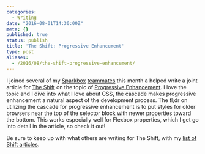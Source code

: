 ```yaml
---
categories:
  - Writing
date: "2016-08-01T14:30:00Z"
meta: {}
published: true
status: publish
title: 'The Shift: Progressive Enhancement'
type: post
aliases:
  - /2016/08/the-shift-progressive-enhancement/
---
```

<p>I joined several of my <a href="https://seesparkbox.com/">Sparkbox</a> <a href="https://seesparkbox.com/team">teammates</a> this month a helped write a joint article for <a href="https://twitter.com/startYourShift">The Shift</a> on the topic of <a href="https://seesparkbox.com/foundry/Progressive_Enhancement_Is_A_Team_Sport">Progressive Enhancement</a>. I love the topic and I dive into what I love about CSS, the cascade makes progressive enhancement a natural aspect of the development process. The tl;dr on utilizing the cascade for progressive enhancement is to put styles for older browsers near the top of the selector block with newer properties toward the bottom. This works especially well for Flexbox properties, which I get go into detail in the article, so check it out!</p>
<p>Be sure to keep up with what others are writing for The Shift, with my <a href="/the-shift/">list of Shift articles</a>.</p>
